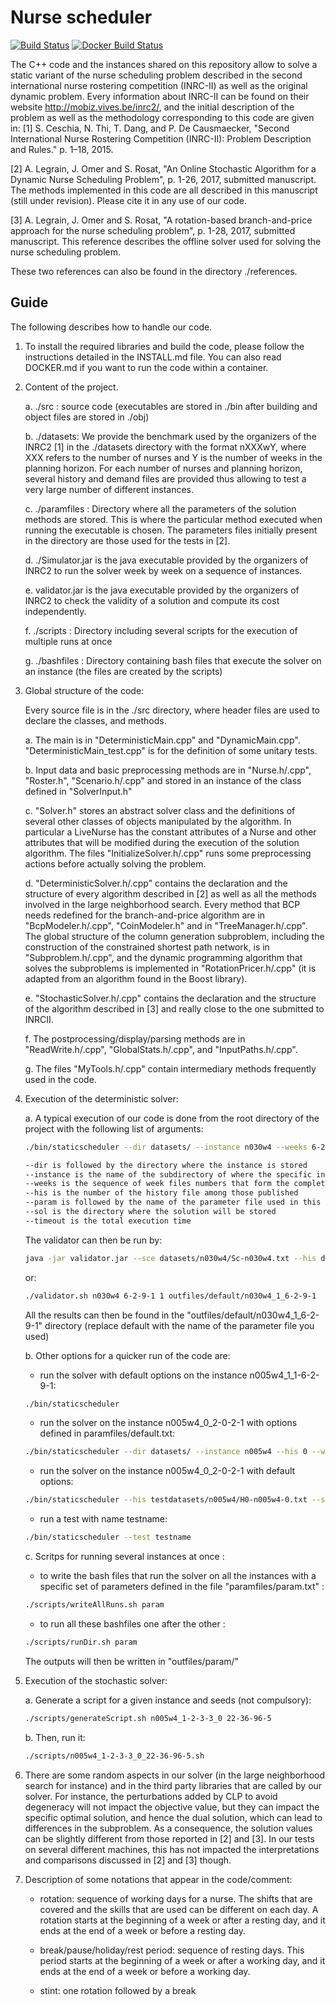 # Nurse scheduler

[![Build Status](https://travis-ci.org/legraina/NurseScheduler.svg?branch=master)](https://travis-ci.org/legraina/NurseScheduler)
[![Docker Build Status](https://img.shields.io/docker/build/legraina/nurse-scheduler.svg)](https://hub.docker.com/r/legraina/nurse-scheduler/)


The C++ code and the instances shared on this repository allow to solve a static variant of the nurse scheduling problem described in the second international nurse rostering competition (INRC-II) as well as the original dynamic problem.
Every information about INRC-II can be found on their website http://mobiz.vives.be/inrc2/, and the initial description of the problem as well as the methodology corresponding to this code are given in:
[1] S. Ceschia, N. Thi, T. Dang, and P. De Causmaecker, "Second International Nurse Rostering Competition (INRC-II): Problem Description and Rules." p. 1–18, 2015.

[2] A. Legrain, J. Omer and S. Rosat, "An Online Stochastic Algorithm for a Dynamic Nurse Scheduling Problem", p. 1-26, 2017, submitted manuscript. The methods implemented in this code are all described in this manuscript (still under revision). Please cite it in any use of our code.

[3] A. Legrain, J. Omer and S. Rosat, "A rotation-based branch-and-price approach for the nurse scheduling problem", p. 1-28, 2017, submitted manuscript. This reference describes the offline solver used for solving the nurse scheduling problem.

These two references can also be found in the directory ./references.

Guide
------------------

The following describes how to handle our code.

1) To install the required libraries and build the code, please follow the instructions detailed in the INSTALL.md file. You can also read DOCKER.md if you want to run the code within a container.

2) Content of the project.

	a. ./src : source code (executables are stored in ./bin after building and object files are stored in ./obj)

	b. ./datasets: We provide the benchmark used by the organizers of the INRC2 [1] in the ./datasets directory with the format nXXXwY, where XXX refers to the number of nurses and Y is the number of weeks in the planning horizon. For each number of nurses and planning horizon, several history and demand files are provided thus allowing to test a very large number of different instances.

	c. ./paramfiles : Directory where all the parameters of the solution methods are stored. This is where the particular method executed when running the executable is chosen. The parameters files initially present in the directory are those used for the tests in [2].

	d. ./Simulator.jar is the java executable provided by the organizers of INRC2 to run the solver week by week on a sequence of instances.

	e. validator.jar is the java executable provided by the organizers of INRC2 to check the validity of a solution and compute its cost independently.

	f. ./scripts : Directory including several scripts for the execution of multiple runs at once

	g. ./bashfiles : Directory containing bash files that execute the solver on an instance (the files are created by the scripts)

3) Global structure of the code:

	Every source file is in the ./src directory, where header files are used to declare the classes, and methods.

	a. The main is in "DeterministicMain.cpp" and "DynamicMain.cpp". "DeterministicMain_test.cpp" is for the definition of some unitary tests.

	b. Input data and basic preprocessing methods are in "Nurse.h/.cpp", "Roster.h", "Scenario.h/.cpp" and stored in an instance of the class defined in "SolverInput.h"

	c. "Solver.h" stores an abstract solver class and the definitions of several other classes of objects manipulated by the algorithm. In particular a LiveNurse has the constant attributes of a Nurse and other attributes that will be modified during the execution of the solution algorithm. The files "InitializeSolver.h/.cpp" runs some preprocessing actions before actually solving the problem.

	d. "DeterministicSolver.h/.cpp" contains the declaration and the structure of every algorithm described in [2] as well as all the methods involved in the large neighborhood search. Every method that BCP needs redefined for the branch-and-price algorithm are in "BcpModeler.h/.cpp", "CoinModeler.h" and in "TreeManager.h/.cpp". The global structure of the column generation subproblem, including the construction of the constrained shortest path network, is in "Subproblem.h/.cpp", and the dynamic programming algorithm that solves the subproblems is implemented in "RotationPricer.h/.cpp" (it is adapted from an algorithm found in the Boost library).

	e. "StochasticSolver.h/.cpp" contains the declaration and the structure of the algorithm described in [3] and really close to the one submitted to INRCII.

	f. The postprocessing/display/parsing methods are in "ReadWrite.h/.cpp", "GlobalStats.h/.cpp", and "InputPaths.h/.cpp".

	g. The files "MyTools.h/.cpp" contain intermediary methods frequently used in the code.

4) Execution of the deterministic solver:

	a. A typical execution of our code is done from the root directory of the project with the following list of arguments:

	````bash
	./bin/staticscheduler --dir datasets/ --instance n030w4 --weeks 6-2-9-1 --his 1 --param paramfiles/default.txt --sol outfiles/default/n030w4_1_6-2-9-1 --timeout 780

	--dir is followed by the directory where the instance is stored
	--instance is the name of the subdirectory of where the specific instance is stored
	--weeks is the sequence of week files numbers that form the complete horizon
	--his is the number of the history file among those published
	--param is followed by the name of the parameter file used in this run
	--sol is the directory where the solution will be stored
	--timeout is the total execution time
	````

	The validator can then be run by:
	````bash
	java -jar validator.jar --sce datasets/n030w4/Sc-n030w4.txt --his datasets/n030w4/H0-n030w4-1.txt --weeks datasets/n030w4/WD-n030w4-6.txt datasets/n030w4/WD-n030w4-2.txt datasets/n030w4/WD-n030w4-9.txt datasets/n030w4/WD-n030w4-1.txt --sols outfiles/default/n030w4_1_6-2-9-1/sol-week0.txt outfiles/default/n030w4_1_6-2-9-1/sol-week1.txt outfiles/default/n030w4_1_6-2-9-1/sol-week2.txt outfiles/default/n030w4_1_6-2-9-1/sol-week3.txt > outfiles/default/n030w4_1_6-2-9-1/validator.txt
	````

	or:
	````bash
	./validator.sh n030w4 6-2-9-1 1 outfiles/default/n030w4_1_6-2-9-1
	````

	All the results can then be found in the "outfiles/default/n030w4_1_6-2-9-1" directory (replace default with the name of the parameter file you used)

	b. Other options for a quicker run of the code are:

	- run the solver with default options on the instance n005w4_1_1-6-2-9-1:
	````bash
	./bin/staticscheduler
	````

	- run the solver on the instance n005w4_0_2-0-2-1 with options defined in paramfiles/default.txt:
	````bash
	./bin/staticscheduler --dir datasets/ --instance n005w4 --his 0 --weeks 2-0-2-1 --param paramfiles/default.txt
	````

	- run the solver on the instance n005w4_0_2-0-2-1 with default options:
	````bash
	./bin/staticscheduler --his testdatasets/n005w4/H0-n005w4-0.txt --sce testdatasets/n005w4/Sc-n005w4.txt --week testdatasets/n005w4/WD-n005w4-2.txt  --week testdatasets/n005w4/WD-n005w4-0.txt --week testdatasets/n005w4/WD-n005w4-2.txt --week testdatasets/n005w4/WD-n005w4-1.txt
	````

	- run a test with name testname:
	````bash
	./bin/staticscheduler --test testname
	````

	c. Scritps for running several instances at once :

	- to write the bash files that run the solver on all the instances with a specific set of parameters defined in the file "paramfiles/param.txt" :
	````bash
	./scripts/writeAllRuns.sh param
	````

	- to run all these bashfiles one after the other :
	````bash
	./scripts/runDir.sh param
	````
	The outputs will then be written in "outfiles/param/"

5) Execution of the stochastic solver:

	a. Generate a script for a given instance and seeds (not compulsory):
	````bash
	./scripts/generateScript.sh n005w4_1-2-3-3_0 22-36-96-5
	````


	b. Then, run it:
	````bash
	./scripts/n005w4_1-2-3-3_0_22-36-96-5.sh
	````

6) There are some random aspects in our solver (in the large neighborhood search for instance) and in the third party libraries that are called by our solver. For instance, the perturbations added by CLP to avoid degeneracy will not impact the objective value, but they can impact the specific optimal solution, and hence the dual solution, which can lead to differences in the subproblem. As a consequence, the solution values can be slightly different from those reported in [2] and [3]. In our tests on several different machines, this has not impacted the interpretations and comparisons discussed in [2] and [3] though.

7) Description of some notations that appear in the code/comment:

	- rotation: sequence of working days for a nurse. The shifts that are covered and the skills that are used can be different on each day. A rotation starts at the beginning of a week or after a resting day, and it ends at the end of a week or before a resting day.

	- break/pause/holiday/rest period: sequence of resting days. This period starts at the beginning of a week or after a working day, and it ends at the end of a week or before a working day.

	- stint: one rotation followed by a break
